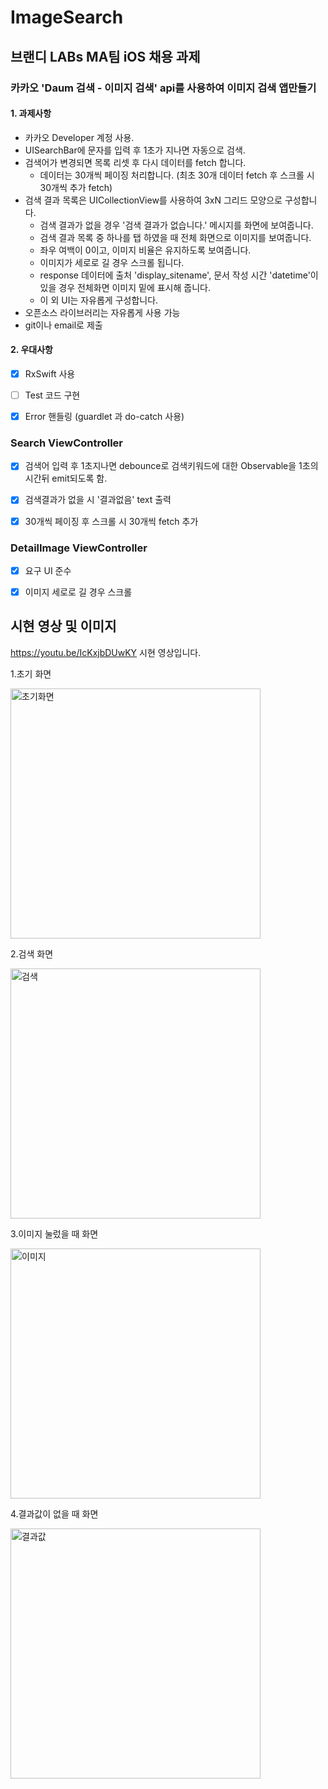 # ImageSearch

## 브랜디  LABs MA팀 iOS 채용 과제 
### 카카오 'Daum 검색 - 이미지 검색' api를 사용하여 이미지 검색 앱만들기


#### 1. 과제사항
* 카카오 Developer 계정 사용.
* UISearchBar에 문자를 입력 후 1초가 지나면 자동으로 검색.
* 검색어가 변경되면 목록 리셋 후 다시 데이터를 fetch 합니다.
  - 데이터는 30개씩 페이징 처리합니다. (최초 30개 데이터 fetch 후 스크롤 시 30개씩 추가 fetch)
* 검색 결과 목록은 UICollectionView를 사용하여 3xN 그리드 모양으로 구성합니다.
  - 검색 결과가 없을 경우 '검색 결과가 없습니다.' 메시지를 화면에 보여줍니다.
  - 검색 결과 목록 중 하나를 탭 하였을 때 전체 화면으로 이미지를 보여줍니다. 
  - 좌우 여백이 0이고, 이미지 비율은 유지하도록 보여줍니다.
  - 이미지가 세로로 길 경우 스크롤 됩니다.
  - response 데이터에 출처 'display_sitename', 문서 작성 시간 'datetime'이 있을 경우 전체화면 이미지 밑에 표시해 줍니다.
  - 이 외 UI는 자유롭게 구성합니다.
* 오픈소스 라이브러리는 자유롭게 사용 가능
* git이나 email로 제출


#### 2. 우대사항
- [x] RxSwift 사용
- [ ] Test 코드 구현
- [x] Error 핸들링 (guardlet 과 do-catch 사용)



### Search ViewController 
- [x] 검색어 입력 후 1초지나면 debounce로 검색키워드에 대한 Observable을 1초의 시간뒤 emit되도록 함.
- [x] 검색결과가 없을 시 '결과없음' text 출력 
- [x] 30개씩 페이징 후 스크롤 시 30개씩 fetch 추가



### DetailImage ViewController
- [x] 요구 UI 준수
- [x] 이미지 세로로 길 경우 스크롤



## 시현 영상 및 이미지

https://youtu.be/IcKxjbDUwKY 시현 영상입니다.


1.초기 화면




<img width="400" alt="초기화면" src="https://user-images.githubusercontent.com/37135479/108620367-24a64380-746f-11eb-90d6-ac85ee3a6a92.png">







2.검색 화면




<img width="400" alt="검색" src="https://user-images.githubusercontent.com/37135479/108620369-2839ca80-746f-11eb-974a-5e630ef441a9.png">







3.이미지 눌렀을 때 화면



<img width="400" alt="이미지" src="https://user-images.githubusercontent.com/37135479/108620374-2b34bb00-746f-11eb-9acc-fd3b77e12f79.png">







4.결과값이 없을 때 화면



<img width="400" alt="결과값" src="https://user-images.githubusercontent.com/37135479/108620379-2e2fab80-746f-11eb-84ec-fe8f2f8d0b77.png">
